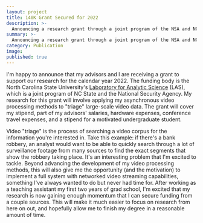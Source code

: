 ```yaml
---
layout: project
title: 140K Grant Secured for 2022
description: >-
  Announcing a research grant through a joint program of the NSA and NC State
summary: >-
  Announcing a research grant through a joint program of the NSA and NC State
category: Publication
image: 
published: true
---
```


I'm happy to announce that my advisors and I are receiving a grant to support our research for the calendar year 2022. The funding body is the North Carolina State University's [Laboratory for Analytic Science](https://ncsu-las.org/about/) (LAS), which is a joint program of NC State and the National Security Agency. My research for this grant will involve applying my asynchronous video processing methods to "triage" large-scale video data. The grant will cover my stipend, part of my advisors' salaries, hardware expenses, conference travel expenses, and a stipend for a motivated undergraduate student. 

Video "triage" is the process of searching a video corpus for the information you're interested in. Take this example: if there's a bank robbery, an analyst would want to be able to quickly search through a lot of surveillance footage from many sources to find the exact segments that show the robbery taking place. It's an interesting problem that I'm excited to tackle. Beyond advancing the development of my video processing methods, this will also give me the opportunity (and the motivation) to implement a full system with networked video streaming capabilities, something I've always wanted to do but never had time for. After working as a teaching assistant my first two years of grad school, I'm excited that my research is now gaining enough momentum that I can secure funding from a couple sources. This will make it much easier to focus on research from here on out, and hopefully allow me to finish my degree in a reasonable amount of time.